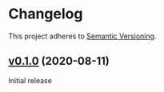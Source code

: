 <!--[ INSTRUCTIONS ]-----------------------------------------------------------

  Add your PR as line under [Unreleased].  The following headings are allowed:

  ### BREAKING CHANGES
  ### Fixes
  ### Features
  ### Performance
  ### Documentation

  Add a line under the appropriate header using this format:
  - <A helpful short description> @<github username> (<PR number>)

------------------------------------------------------------------------------->
# Changelog
This project adheres to [Semantic Versioning](https://semver.org/spec/v2.0.0.html).

<!--------------------------------[ v0.1.0 ]------------------------------- -->
## [v0.1.0](https://github.com/magnusdanielson/au-fluent-ui/tree/v0.1.0) (2020-08-11)

Initial release